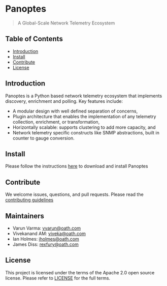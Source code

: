 # Panoptes
> A Global-Scale Network Telemetry Ecosystem

## Table of Contents

- [Introduction](#Introduction)
- [Install](#Install)
- [Contribute](#Contribute)
- [License](#License)

## Introduction

Panoptes is a Python based network telemetry ecosystem that implements discovery, enrichment and polling. Key features include:

- A modular design with well defined separation of concerns,
- Plugin architecture that enables the implementation of any telemetry collection, enrichment, or transformation,
- Horizontally scalable: supports clustering to add more capacity, and
- Network telemetry specific constructs like SNMP abstractions, built in counter to gauge conversion.

## Install

Please follow the instructions [here](https://github.com/yahoo/panoptes/blob/master/docs/Installation.md) to download and install Panoptes

## Contribute

We welcome issues, questions, and pull requests. Please read the [contributing guidelines](https://github.com/yahoo/panoptes/blob/master/docs/Contributing.md)

## Maintainers
* Varun Varma: vvarun@oath.com
* Vivekanand AM: viveka@oath.com
* Ian Holmes: iholmes@oath.com
* James Diss: rexfury@oath.com

## License
This project is licensed under the terms of the Apache 2.0 open source license. Please refer to [LICENSE](https://github.com/yahoo/panoptes/blob/master/LICENSE) for the full terms.

